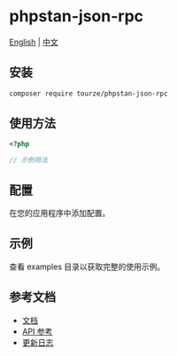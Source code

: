 # phpstan-json-rpc

[English](README.md) | [中文](README.zh-CN.md)



## 安装

```bash
composer require tourze/phpstan-json-rpc
```

## 使用方法

```php
<?php

// 示例用法
```

## 配置

在您的应用程序中添加配置。

## 示例

查看 examples 目录以获取完整的使用示例。

## 参考文档

- [文档](docs/)
- [API 参考](docs/api.md)
- [更新日志](CHANGELOG.md)
